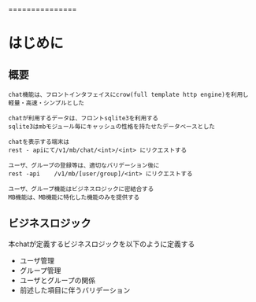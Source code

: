 ===============


# はじめに

## 概要

```
chat機能は、フロントインタフェイスにcrow(full template http engine)を利用し
軽量・高速・シンプルとした

chatが利用するデータは、フロントsqlite3を利用する
sqlite3はmbモジュール毎にキャッシュの性格を持たせたデータベースとした

chatを表示する端末は
rest - apiにて/v1/mb/chat/<int>/<int> にリクエストする

ユーザ、グループの登録等は、適切なバリデーション後に
rest -api    /v1/mb/[user/group]/<int> にリクエストする

ユーザ、グループ機能はビジネスロジックに密結合する
MB機能は、MB機能に特化した機能のみを提供する

```

## ビジネスロジック

本chatが定義するビジネスロジックを以下のように定義する

+ ユーザ管理
+ グループ管理
+ ユーザとグループの関係
+ 前述した項目に伴うバリデーション

